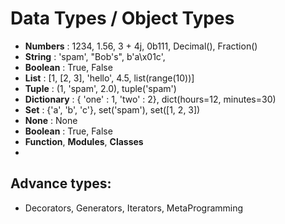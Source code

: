 # Data Types / Object Types

-   **Numbers** : 1234, 1.56, 3 + 4j, 0b111, Decimal(), Fraction()
-   **String** : 'spam', "Bob's", b'a\x01c',
-   **Boolean** : True, False
-   **List** : [1, [2, 3], 'hello', 4.5, list(range(10))]
-   **Tuple** : (1, 'spam', 2.0), tuple('spam')
-   **Dictionary** : { 'one' : 1, 'two' : 2}, dict(hours=12, minutes=30)
-   **Set** : {'a', 'b', 'c'}, set('spam'), set([1, 2, 3])
-   **None** : None
-   **Boolean** : True, False
-   **Function**, **Modules**, **Classes**
-

## Advance types:

-   Decorators, Generators, Iterators, MetaProgramming
